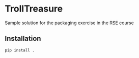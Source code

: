 # TrollTreasure

Sample solution for the packaging exercise in the RSE course

## Installation

```bash
pip install .
```
